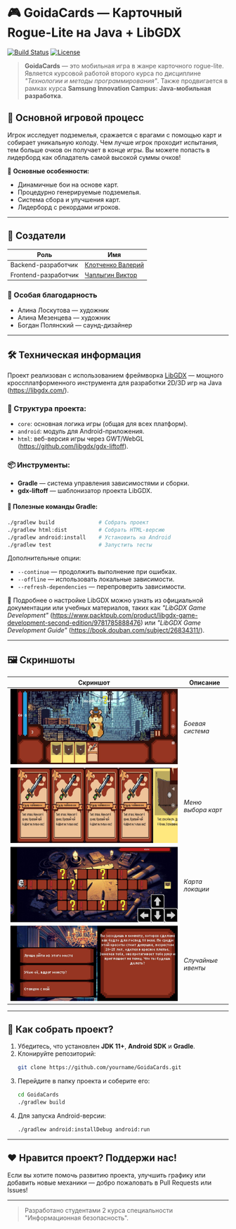 # 🎮 GoidaCards — Карточный Rogue-Lite на Java + LibGDX

[![Build Status](https://img.shields.io/badge/Platform-Android%20%26%20Web-brightgreen)]()
[![License](https://img.shields.io/badge/License-MIT-blue)]()

> **GoidaCards** — это мобильная игра в жанре карточного rogue-lite. Является курсовой работой второго курса по дисциплине *"Технологии и методы программирования"*. Также продвигается в рамках курса **Samsung Innovation Campus: Java-мобильная разработка**.

## 🧩 Основной игровой процесс
Игрок исследует подземелья, сражается с врагами с помощью карт и собирает уникальную колоду. Чем лучше игрок проходит испытания, тем больше очков он получает в конце игры. Вы можете попасть в лидерборд как обладатель самой высокой суммы очков!

📌 **Основные особенности:**
- Динамичные бои на основе карт.
- Процедурно генерируемые подземелья.
- Система сбора и улучшения карт.
- Лидерборд с рекордами игроков.

---

## 👥 Создатели

| Роль                   | Имя                     |
|------------------------|-------------------------|
| Backend-разработчик    | [Клотченко Валерий](https://github.com/sascrystal)     |
| Frontend-разработчик   | [Чаплыгин Виктор](https://github.com/Xpohoc28)       |

### 💖 Особая благодарность
- Алина Лоскутова — художник  
- Алина Мезенцева — художник  
- Богдан Полянский — саунд-дизайнер  

---

## 🛠 Техническая информация

Проект реализован с использованием фреймворка [LibGDX](https://libgdx.com/) — мощного кроссплатформенного инструмента для разработки 2D/3D игр на Java (https://libgdx.com/).

### 📁 Структура проекта:
- `core`: основная логика игры (общая для всех платформ).
- `android`: модуль для Android-приложения.
- `html`: веб-версия игры через GWT/WebGL (https://github.com/libgdx/gdx-liftoff).

### 📦 Инструменты:
- **Gradle** — система управления зависимостями и сборки.
- **gdx-liftoff** — шаблонизатор проекта LibGDX.

#### 🧪 Полезные команды Gradle:
```bash
./gradlew build              # Собрать проект
./gradlew html:dist          # Собрать HTML-версию
./gradlew android:install    # Установить на Android
./gradlew test               # Запустить тесты
```

Дополнительные опции:
- `--continue` — продолжить выполнение при ошибках.
- `--offline` — использовать локальные зависимости.
- `--refresh-dependencies` — перепроверить зависимости.

📖 Подробнее о настройке LibGDX можно узнать из официальной документации или учебных материалов, таких как *"LibGDX Game Development"* (https://www.packtpub.com/product/libgdx-game-development-second-edition/9781785888476) или *"LibGDX Game Development Guide"* (https://book.douban.com/subject/26834311/).

---

## 🖼 Скриншоты

| Скриншот | Описание |
|----------|----------|
| ![Боевая система](assets/screenshots/screenshot3.jpg) | *Боевая система* |
| ![Меню выбора карт](assets/screenshots/screenshot2.jpg) | *Меню выбора карт* |
| ![Карта локации](assets/screenshots/screenshot1.jpg) | *Карта локации* |
| ![Случайные ивенты](assets/screenshots/screenshot4.jpg) | *Случайные ивенты* |

---

## 🔧 Как собрать проект?

1. Убедитесь, что установлен **JDK 11+**, **Android SDK** и **Gradle**.
2. Клонируйте репозиторий:
   ```bash
   git clone https://github.com/yourname/GoidaCards.git
   ```
3. Перейдите в папку проекта и соберите его:
   ```bash
   cd GoidaCards
   ./gradlew build
   ```
4. Для запуска Android-версии:
   ```bash
   ./gradlew android:installDebug android:run
   ```

---

## ❤️ Нравится проект? Поддержи нас!

Если вы хотите помочь развитию проекта, улучшить графику или добавить новые механики — добро пожаловать в Pull Requests или Issues!

---

> Разработано студентами 2 курса специальности "Информационная безопасность".
